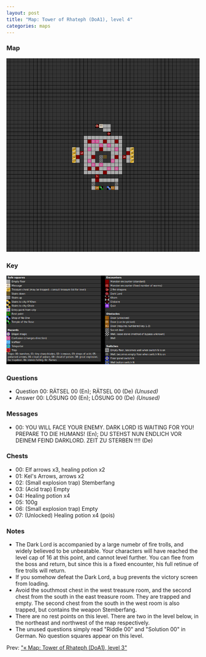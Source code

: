 ```yaml
---
layout: post
title: "Map: Tower of Rhateph (DoA1), level 4"
categories: maps
---
```


### Map

![Dungeons of Avalon, tower level 4 map](../images/doa1-t4.png "Tower level 4 map")

### Key

![Dungeons of Avalon, map key](../images/doa1-key.png "Map key")

### Questions

* Question 00: R&Auml;TSEL 00 (En);
      R&Auml;TSEL 00 (De) _(Unused)_
* Answer 00: L&Ouml;SUNG 00 (En);
      L&Ouml;SUNG 00 (De) _(Unused)_

### Messages

* 00: YOU WILL FACE YOUR ENEMY. DARK LORD IS WAITING FOR YOU! PREPARE TO DIE HUMANS! (En);
      DU STEHST NUN ENDLICH VOR DEINEM FEIND DARKLORD. ZEIT ZU STERBEN !!!! (De)

### Chests

* 00: Elf arrows x3, healing potion x2
* 01: Kel's Arrows, arrows x2
* 02: (Small explosion trap) Stemberfang
* 03: (Acid trap) Empty
* 04: Healing potion x4
* 05: 100g
* 06: (Small explosion trap) Empty
* 07: (Unlocked) Healing potion x4 (pois)

### Notes

* The Dark Lord is accompanied by a large numebr of fire trolls, and widely
  believed to be unbeatable. Your characters will have reached the level cap of
  16 at this point, and cannot level further. You can flee from the boss and
  return, but since this is a fixed encounter, his full retinue of fire trolls
  will return.
* If you somehow defeat the Dark Lord, a bug prevents the victory screen
  from loading.
* Avoid the southmost chest in the west treasure room, and the second chest
  from the south in the east treasure room. They are trapped and empty.
  The second chest from the south in the west room is also trapped, but
  contains the weapon Stemberfang.
* There are no rest points on this level. There are two in the level below,
  in the northeast and northwest of the map respectively.
* The unused questions simply read "Riddle 00" and "Solution 00" in German.
  No question squares appear on this level.

Prev: ["&laquo; Map: Tower of Rhateph (DoA1), level 3"](doa1-tower3.html)
